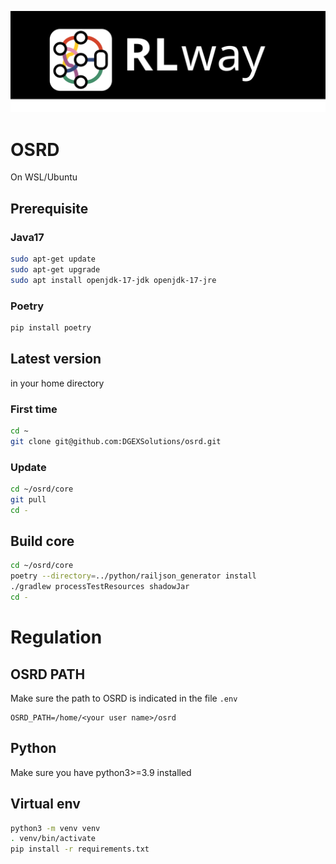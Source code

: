 ![Logo](rlway.svg)

# OSRD

On WSL/Ubuntu

## Prerequisite

### Java17

```bash
sudo apt-get update
sudo apt-get upgrade
sudo apt install openjdk-17-jdk openjdk-17-jre
```

### Poetry

```bash
pip install poetry
```

## Latest version

in your home directory

### First time

```bash
cd ~
git clone git@github.com:DGEXSolutions/osrd.git
```

### Update

```bash
cd ~/osrd/core
git pull
cd -
```

## Build core

```bash
cd ~/osrd/core
poetry --directory=../python/railjson_generator install
./gradlew processTestResources shadowJar
cd -
```

# Regulation

## OSRD PATH

Make sure the path to OSRD is indicated in the file `.env`

```
OSRD_PATH=/home/<your user name>/osrd
```

## Python

Make sure you have python3>=3.9 installed

## Virtual env

```bash
python3 -m venv venv
. venv/bin/activate
pip install -r requirements.txt
```

##
